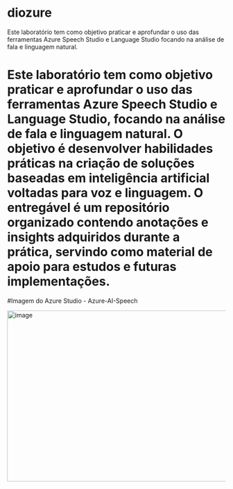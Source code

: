 # diozure
Este laboratório tem como objetivo praticar e aprofundar o uso das ferramentas Azure Speech Studio e Language Studio focando na análise de fala e linguagem natural. 
# Este laboratório tem como objetivo praticar e aprofundar o uso das ferramentas Azure Speech Studio e Language Studio, focando na análise de fala e linguagem natural. O objetivo é desenvolver habilidades práticas na criação de soluções baseadas em inteligência artificial voltadas para voz e linguagem. O entregável é um repositório organizado contendo anotações e insights adquiridos durante a prática, servindo como material de apoio para estudos e futuras implementações.
#Imagem do Azure Studio - Azure-AI-Speech

<img width="1332" height="394" alt="image" src="https://github.com/user-attachments/assets/08537b1f-3938-4e03-8bc2-52a076ea1c91" />
